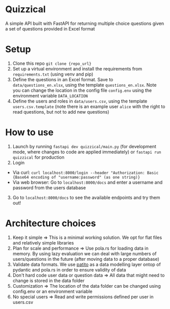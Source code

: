 Quizzical
=========
A simple API built with FastAPI for returning multiple choice questions given a set of questions provided in Excel format

# Setup
1. Clone this repo `git clone {repo_url}`
2. Set up a virtual environment and install the requirements from `requirements.txt` (using venv and pip)
3. Define the questions in an Excel format. Save to `data/questions_en.xlsx`, using the template `questions_en.xlsx`. Note you can change the location in the config file `config.env` using the environment variable `DATA_LOCATION`
4. Define the users and roles in `data/users.csv`, using the template `users.csv.template` (note there is an example user `alice` with the right to read questions, but not to add new questions)

# How to use
1. Launch by running `fastapi dev quizzical/main.py` (for development mode, where changes to code are applied immediately) or `fastapi run quizzical` for production
2. Login
- Via curl: `curl localhost:8000/login --header "Authorization: Basic {Base64 encoding of "username:password" (as one string)}`
- Via web browser: Go to `localhost:8000/docs` and enter a username and password from the users database
3. Go to `localhost:8000/docs` to see the available endpoints and try them out!

# Architecture choices
1. Keep it simple => This is a minimal working solution. We opt for flat files and relatively simple libraries
2. Plan for scale and performance => Use pola.rs for loading data in memory. By using lazy evaluation we can deal with large numbers of users/questions in the future (after moving data to a proper database)
3. Validate data formats. We use [patito](https://github.com/JakobGM/patito) as a data modelling layer ontop of pydantic and pola.rs in order to ensure validity of data
4. Don't hard code user data or question data => All data that might need to change is stored in the data folder
4. Customization => The location of the data folder can be changed using config.env or an environment variable
5. No special users => Read and write permissions defined per user in users.csv